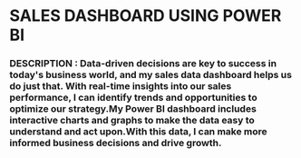 
# SALES DASHBOARD USING POWER BI 


### DESCRIPTION :  Data-driven decisions are key to success in today's business world, and my sales data dashboard helps us do just that. With real-time insights into our sales performance, I can identify trends and opportunities to optimize our strategy.My Power BI dashboard includes interactive charts and graphs to make the data easy to understand and act upon.With this data, I can make more informed business decisions and drive growth. 

